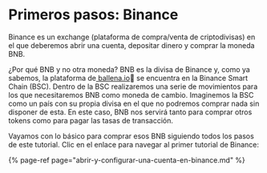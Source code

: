 # Primeros pasos: Binance

Binance es un exchange \(plataforma de compra/venta de criptodivisas\) en el que deberemos abrir una cuenta, depositar dinero y comprar la moneda BNB.

¿Por qué BNB y no otra moneda? BNB es la divisa de Binance y, como ya sabemos, la plataforma de[ ballena.io](https://ballena.io/)🐋 se encuentra en la Binance Smart Chain \(BSC\). Dentro de la BSC realizaremos una serie de movimientos para los que necesitaremos BNB como moneda de cambio. Imaginemos la BSC como un país con su propia divisa en el que no podremos comprar nada sin disponer de esta. En este caso, BNB nos servirá tanto para comprar otros tokens como para pagar las tasas de transacción.

Vayamos con lo básico para comprar esos BNB siguiendo todos los pasos de este tutorial. Clic en el enlace para navegar al primer tutorial de Binance:

{% page-ref page="abrir-y-configurar-una-cuenta-en-binance.md" %}

